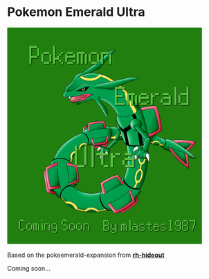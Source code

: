 # Pokemon Emerald Ultra

![Screenshot](emeraldultra-box-art.jpg)

Based on the pokeemerald-expansion from [**rh-hideout**](https://github.com/rh-hideout/pokeemerald-expansion)

Coming soon...
